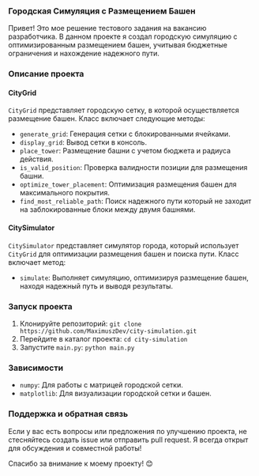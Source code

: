 ### Городская Симуляция с Размещением Башен

Привет! Это мое решение тестового задания на вакансию разработчика. В данном проекте я создал городскую симуляцию с оптимизированным размещением башен, учитывая бюджетные ограничения и нахождение надежного пути.

### Описание проекта

#### CityGrid

`CityGrid` представляет городскую сетку, в которой осуществляется размещение башен. Класс включает следующие методы:

- `generate_grid`: Генерация сетки с блокированными ячейками.
- `display_grid`: Вывод сетки в консоль.
- `place_tower`: Размещение башни с учетом бюджета и радиуса действия.
- `is_valid_position`: Проверка валидности позиции для размещения башни.
- `optimize_tower_placement`: Оптимизация размещения башен для максимального покрытия.
- `find_most_reliable_path`: Поиск надежного пути который не заходит на заблокированные блоки между двумя башнями.

#### CitySimulator

`CitySimulator` представляет симулятор города, который использует `CityGrid` для оптимизации размещения башен и поиска пути. Класс включает метод:

- `simulate`: Выполняет симуляцию, оптимизируя размещение башен, находя надежный путь и выводя результаты.

### Запуск проекта
1. Клонируйте репозиторий: `git clone https://github.com/MaximuszDev/city-simulation.git`
2. Перейдите в каталог проекта: `cd city-simulation`
3. Запустите `main.py`: `python main.py`

### Зависимости

- `numpy`: Для работы с матрицей городской сетки.
- `matplotlib`: Для визуализации городской сетки и башен.

### Поддержка и обратная связь

Если у вас есть вопросы или предложения по улучшению проекта, не стесняйтесь создать issue или отправить pull request. Я всегда открыт для обсуждения и совместной работы!

Спасибо за внимание к моему проекту! 😊
